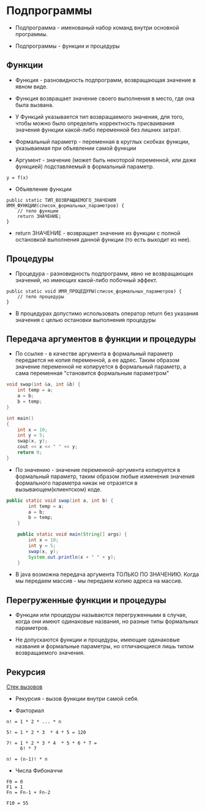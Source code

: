 # Подпрограммы

* Подпрограмма - именованый набор команд внутри основной программы.

* Подпрограммы - функции и процедуры

## Функции

* Функция - разновидность подпрограмм, возвращающая значение в явном виде.

* Функция возвращает значение своего выполнения в место, где она была вызвана.

* У Функций указывается тип возвращаемого значения, для того, чтобы можно было определить корректность присваивания значения функции какой-либо переменной без лишних затрат.

* Формальный параметр - переменная в круглых скобках функции, указываемая при объявлении самой функции
* Аргумент - значение (может быть некоторой переменной, или даже функцией) подставляемый в формальный параметр.

```
y = f(x)
```

* Объявление функции

```
public static ТИП_ВОЗВРАЩАЕМОГО_ЗНАЧЕНИЯ ИМЯ_ФУНКЦИИ(список_формальных_параметров) {
	// тело функции
	return ЗНАЧЕНИЕ;
}
```

* return ЗНАЧЕНИЕ - возвращает значение из функции с полной остановкой выполнения данной функции (то есть выходит из нее).

## Процедуры

* Процедура - разновидность подпрограмм, явно не возвращающих значений, но имеющих какой-либо побочный эффект.

```
public static void ИМЯ_ПРОЦЕДУРЫ(список_формальных_параметров) {
	// тело процедуры
}
```

* В процедурах допустимо использовать оператор return без указания значения с целью остановки выполнения процедуры


## Передача аргументов в функции и процедуры

* По ссылке - в качестве аргумента в формальный параметр передается не копия переменной, а ее адрес. Таким образом значение переменной не копируется в формальный параметр, а сама переменная "становится формальным параметром"

```C++
void swap(int &a, int &b) {
    int temp = a;
    a = b;
    b = temp;
}

int main()
{
    int x = 10;
    int y = 5;
    swap(x, y);
    cout << x << " " << y;
    return 0;
}
```

* По значению - значение переменной-аргумента копируется в формальный параметр, таким образом любые изменения значения формального параметра никак не отразятся в вызывающем(клиентском) коде.

```JAVA
public static void swap(int a, int b) {
        int temp = a;
        a = b;
        b = temp;
    }

    public static void main(String[] args) {
        int x = 10;
        int y = 5;
        swap(x, y);
        System.out.println(x + " " + y);
    }
```

* В java возможна передача аргумента ТОЛЬКО ПО ЗНАЧЕНИЮ. Когда мы передаем массив - мы передаем копию адреса на массив.

## Перегруженные функции и процедуры

* Функции или процедуры называются перегруженными в случае, когда они имеют одинаковые названия, но разные типы формальных параметров.

* Не допускаются функции и процедуры, имеющие одинаковые названия и формальные параметры, но отличающиеся лишь типом возвращаемого значения.

## Рекурсия

[Стек вызовов](https://ru.wikipedia.org/wiki/Стек_вызовов)

* Рекурсия - вызов функции внутри самой себя.

* Факториал 

```
n! = 1 * 2 * ... * n

5! = 1 * 2 * 3  * 4 * 5 = 120

7! = 1 * 2 * 3 * 4  * 5 * 6 * 7 =
     6! * 7

n! = (n-1)! * n
```

* Числа Фибоначчи

```
F0 = 0
F1 = 1
Fn = Fn-1 + Fn-2

F10 = 55
```